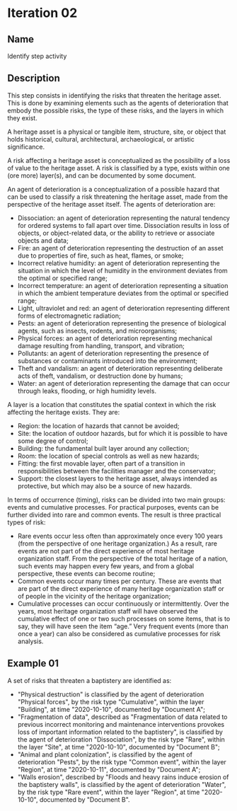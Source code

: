 # Iteration 02

## Name
Identify step activity

## Description
This step consists in identifying the risks that threaten the heritage asset. This is done by examining elements such as the agents of deterioration that embody the possible risks, the type of these risks, and the layers in which they exist. 

A heritage asset is a physical or tangible item, structure, site, or object that holds historical, cultural, architectural, archaeological, or artistic significance.

A risk affecting a heritage asset is conceptualized as the possibility of a loss of value to the heritage asset. A risk is classified by a type, exists within one (ore more) layer(s), and can be documented by some document.

An agent of deterioration is a conceptualization of a possible hazard that can be used to classify a risk threatening the heritage asset, made from the perspective of the heritage asset itself. The agents of deterioration are:
* Dissociation: an agent of deterioration representing the natural tendency for ordered systems to fall apart over time. Dissociation results in loss of objects, or object-related data, or the ability to retrieve or associate objects and data;
* Fire: an agent of deterioration representing the destruction of an asset due to properties of fire, such as heat, flames, or smoke;
* Incorrect relative humidity: an agent of deterioration representing the situation in which the level of humidity in the environment deviates from the optimal or specified range;
* Incorrect temperature: an agent of deterioration representing a situation in which the ambient temperature deviates from the optimal or specified range;
* Light, ultraviolet and red: an agent of deterioration representing different forms of electromagnetic radiation;
* Pests: an agent of deterioration representing the presence of biological agents, such as insects, rodents, and microorganisms;
* Physical forces: an agent of deterioration representing mechanical damage resulting from handling, transport, and vibration;
* Pollutants: an agent of deterioration representing the presence of substances or contaminants introduced into the environment;
* Theft and vandalism: an agent of deterioration representing deliberate acts of theft, vandalism, or destruction done by humans;
* Water: an agent of deterioration representing the damage that can occur through leaks, flooding, or high humidity levels.

A layer is a location that constitutes the spatial context in which the risk affecting the heritage exists. They are:
* Region: the location of hazards that cannot be avoided;
* Site: the location of outdoor hazards, but for which it is possible to have some degree of control;
* Building: the fundamental built layer around any collection;
* Room: the location of special controls as well as new hazards;
* Fitting: the first movable layer, often part of a transition in responsibilities between the facilities manager and the conservator;
* Support: the closest layers to the heritage asset, always intended as protective, but which may also be a source of new hazards.

In terms of occurrence (timing), risks can be divided into two main groups: events and cumulative processes. For practical purposes, events can be further divided into rare and common events. The result is three practical types of risk:
* Rare events occur less often than approximately once every 100 years (from the perspective of one heritage organization.) As a result, rare events are not part of the direct experience of most heritage organization staff. From the perspective of the total heritage of a nation, such events may happen every few years, and from a global perspective, these events can become routine;
* Common events occur many times per century. These are events that are part of the direct experience of many heritage organization staff or of people in the vicinity of the heritage organization;
* Cumulative processes can occur continuously or intermittently. Over the years, most heritage organization staff will have observed the cumulative effect of one or two such processes on some items, that is to say, they will have seen the item “age.” Very frequent events (more than once a year) can also be considered as cumulative processes for risk analysis.

## Example 01
A set of risks that threaten a baptistery are identified as:
* "Physical destruction" is classified by the agent of deterioration "Physical forces", by the risk type "Cumulative", within the layer "Building", at time "2020-10-10", documented by "Document A";
* "Fragmentation of data", described as "Fragmentation of data related to previous incorrect monitoring and maintenance interventions provokes loss of important information related to the baptistery", is classified by the agent of deterioration "Dissociation", by the risk type "Rare", within the layer "Site", at time "2020-10-10", documented by "Document B";
* "Animal and plant colonization", is classified by the agent of deterioration "Pests", by the risk type "Common event", within the layer "Region", at time "2020-10-11", documented by "Document A";
* "Walls erosion", described by "Floods and heavy rains induce erosion of the baptistery walls", is classified by the agent of deterioration "Water", by the risk type "Rare event", within the layer "Region", at time "2020-10-10", documented by "Document B".